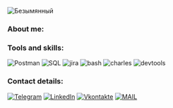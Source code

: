 ![Безымянный](https://user-images.githubusercontent.com/116311108/200306142-d779716c-c3bd-4237-a64a-a4ac7bd549ba.png)

### About me:

### Tools and skills:
![Postman](https://img.shields.io/badge/-Postman-090909?style=for-the-badge&logo=postman&logoColor=FFB841) 
![SQL](https://img.shields.io/badge/-sql-090909?style=for-the-badge&logo=postgresql&logoColor=ffffff) 
![jira](https://img.shields.io/badge/-jira-090909?style=for-the-badge&logo=jirasoftware&logoColor=42aaff) 
![bash](https://img.shields.io/badge/-bash-090909?style=for-the-badge&logo=gnubash&logoColor=808080)
![charles](https://img.shields.io/badge/-charles-090909?style=for-the-badge&logo=charles&logoColor=808080) 
![devtools](https://img.shields.io/badge/-devtools-090909?style=for-the-badge&logo=googlechrome&logoColor=ffffff)

### Сontact details:
[![Telegram](https://img.shields.io/badge/-Telegram-090909?style=for-the-badge&logo=telegram&logoColor=42aaff)](https://t.me/soulwaxx)
[![LinkedIn](https://img.shields.io/badge/-LinkedIn-090909?style=for-the-badge&logo=linkedin&logoColor=ffffff)](www.linkedin.com/in/daabrosimov)
[![Vkontakte](https://img.shields.io/badge/-Vk-090909?style=for-the-badge&logo=Vk&logoColor=3333ff)](https://vk.com/id104170512)
[![MAIL](https://img.shields.io/badge/-mail-090909?style=for-the-badge&logo=gmail&logoColor=ffffff)](https://mail.yandex.ru/compose?mailto=hetzernfs@yandex.ru)
